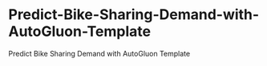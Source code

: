 # Predict-Bike-Sharing-Demand-with-AutoGluon-Template
Predict Bike Sharing Demand with AutoGluon Template

